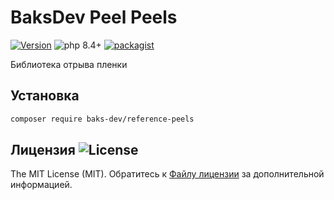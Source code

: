 # BaksDev Peel Peels

[![Version](https://img.shields.io/badge/version-7.3.0-blue)](https://github.com/baks-dev/reference-peels/releases)
![php 8.4+](https://img.shields.io/badge/php-min%208.4-red.svg)
[![packagist](https://img.shields.io/badge/packagist-green)](https://packagist.org/packages/baks-dev/reference-peels)

Библиотека отрыва пленки

## Установка

``` bash
composer require baks-dev/reference-peels
```

## Лицензия ![License](https://img.shields.io/badge/MIT-green)

The MIT License (MIT). Обратитесь к [Файлу лицензии](LICENSE.md) за дополнительной информацией.

